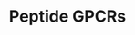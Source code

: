 ---
annotations:
- id: PW:0000125
  parent: signaling pathway
  type: Pathway Ontology
  value: G protein mediated signaling pathway
authors:
- Nsalomonis
- MaintBot
- AlexanderPico
- Khanspers
- Mkutmon
- Egonw
- Zari
description: G protein–coupled receptors (GPCRs) which are also known as seven-(pass)-transmembrane
  domain receptors, 7TM receptors, heptahelical receptors, serpentine receptor, and
  G protein–linked receptors (GPLR), constitute a large protein family of receptors
  that detect molecules outside the cell and activate internal signal transduction
  pathways and, ultimately, cellular responses. Coupling with G proteins, they are
  called seven-transmembrane receptors because they pass through the cell membrane
  seven times. [https://en.wikipedia.org/wiki/G_protein%E2%80%93coupled_receptor Wikipedia]   Proteins
  on this pathway have targeted assays available via the [https://assays.cancer.gov/available_assays?wp_id=WP24
  CPTAC Assay Portal]
last-edited: 2020-12-14
organisms:
- Homo sapiens
redirect_from:
- /index.php/Pathway:WP24
- /instance/WP24
- /instance/WP24_rr113974
revision: r113974
schema-jsonld:
- '@context': https://schema.org/
  '@id': https://wikipathways.github.io/pathways/WP24.html
  '@type': Dataset
  creator:
    '@type': Organization
    name: WikiPathways
  description: G protein–coupled receptors (GPCRs) which are also known as seven-(pass)-transmembrane
    domain receptors, 7TM receptors, heptahelical receptors, serpentine receptor,
    and G protein–linked receptors (GPLR), constitute a large protein family of receptors
    that detect molecules outside the cell and activate internal signal transduction
    pathways and, ultimately, cellular responses. Coupling with G proteins, they are
    called seven-transmembrane receptors because they pass through the cell membrane
    seven times. [https://en.wikipedia.org/wiki/G_protein%E2%80%93coupled_receptor
    Wikipedia]   Proteins on this pathway have targeted assays available via the [https://assays.cancer.gov/available_assays?wp_id=WP24
    CPTAC Assay Portal]
  keywords:
  - AGTR1
  - AGTR2
  - ATP8A1
  - AVPR1A
  - AVPR1B
  - AVPR2
  - BDKRB1
  - BDKRB2
  - BLR1
  - BRS3
  - Bradykinin
  - C3AR1
  - C5R1
  - CCKAR
  - CCKBR
  - CCR-9
  - CCR1
  - CCR10
  - CCR2
  - CCR3
  - CCR4
  - CCR5
  - CCR6
  - CCR7
  - CCR8
  - CX3CR1
  - CXCR3
  - CXCR4
  - CXCR6
  - EDNRA
  - EDNRB
  - FPR1
  - FPRL1
  - FPRL2
  - FSHR
  - FY
  - GALR1
  - GALR2
  - GALR3
  - GHSR
  - GNRHR
  - GRPR
  - HCRTR1
  - HCRTR2
  - IL8RA
  - IL8RB
  - LHCGR
  - MC1R
  - MC2R
  - MC3R
  - MC4R
  - MC5R
  - NMBR
  - NPY1R
  - NPY2R
  - NPY5R
  - NPY6R
  - NTSR1
  - NTSR2
  - OPRD1
  - OPRK1
  - OPRL1
  - OPRM1
  - OXTR
  - Oxytocin
  - PPYR1
  - SSTR1
  - SSTR2
  - SSTR3
  - SSTR4
  - SSTR5
  - TAC4
  - TACR1
  - TACR2
  - TACR3
  - TRHR
  - TSHR
  license: CC0
  name: Peptide GPCRs
seo: CreativeWork
title: Peptide GPCRs
wpid: WP24
---